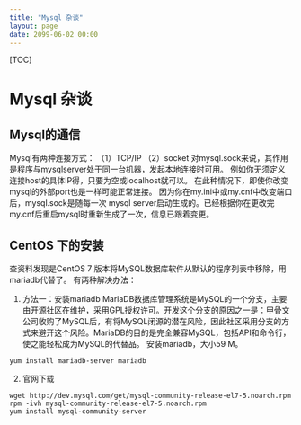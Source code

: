 ```yaml
---
title: "Mysql 杂谈"
layout: page
date: 2099-06-02 00:00
---
```

[TOC]
# Mysql 杂谈

## Mysql的通信

Mysql有两种连接方式：
（1）TCP/IP
（2）socket
对mysql.sock来说，其作用是程序与mysqlserver处于同一台机器，发起本地连接时可用。
例如你无须定义连接host的具体IP得，只要为空或localhost就可以。
在此种情况下，即使你改变mysql的外部port也是一样可能正常连接。
因为你在my.ini中或my.cnf中改变端口后，mysql.sock是随每一次 mysql server启动生成的。已经根据你在更改完my.cnf后重启mysql时重新生成了一次，信息已跟着变更。

## CentOS 下的安装

查资料发现是CentOS 7 版本将MySQL数据库软件从默认的程序列表中移除，用mariadb代替了。
有两种解决办法：
1. 方法一：安装mariadb
MariaDB数据库管理系统是MySQL的一个分支，主要由开源社区在维护，采用GPL授权许可。开发这个分支的原因之一是：甲骨文公司收购了MySQL后，有将MySQL闭源的潜在风险，因此社区采用分支的方式来避开这个风险。MariaDB的目的是完全兼容MySQL，包括API和命令行，使之能轻松成为MySQL的代替品。
安装mariadb，大小59 M。
```shell
yum install mariadb-server mariadb
```

2. 官网下载
```shell
wget http://dev.mysql.com/get/mysql-community-release-el7-5.noarch.rpm
rpm -ivh mysql-community-release-el7-5.noarch.rpm
yum install mysql-community-server
```